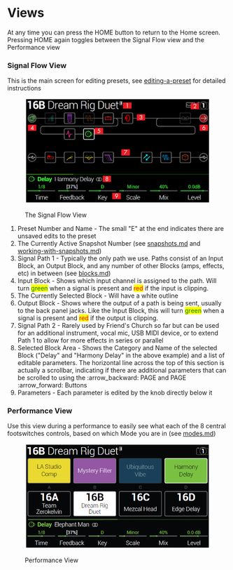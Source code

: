 # Views

At any time you can press the HOME button to return to the Home screen. Pressing HOME again toggles between the Signal Flow view and the Performance view

### Signal Flow View

This is the main screen for editing presets, see [editing-a-preset](../working-with-presets/editing-a-preset/ "mention") for detailed instructions

<figure><img src="../.gitbook/assets/image (1).png" alt=""><figcaption><p>The Signal Flow View</p></figcaption></figure>

1. Preset Number and Name - The small "E" at the end indicates there are unsaved edits to the preset
2. The Currently Active Snapshot Number (see [snapshots.md](../file-structure-and-terminology/snapshots.md "mention") and [working-with-snapshots.md](../working-with-presets/working-with-snapshots.md "mention"))
3. Signal Path 1 - Typically the only path we use. Paths consist of an Input Block, an Output Block, and any number of other Blocks (amps, effects, etc) in between (see [blocks.md](../file-structure-and-terminology/blocks.md "mention"))
4. Input Block - Shows which input channel is assigned to the path. Will turn <mark style="color:green;">green</mark> when a signal is present and <mark style="color:red;">red</mark> if the input is clipping.
5. The Currently Selected Block - Will have a white outline
6. Output Block - Shows where the output of a path is being sent, usually to the back panel jacks. Like the Input Block, this will turn <mark style="color:green;">green</mark> when a signal is present and <mark style="color:red;">red</mark> if the output is clipping.
7. Signal Path 2 - Rarely used by Friend's Church so far but can be used for an additional instrument, vocal mic, USB MIDI device, or to extend Path 1 to allow for more effects in series or parallel
8. Selected Block Area - Shows the Category and Name of the selected Block ("Delay" and "Harmony Delay" in the above example) and a list of editable parameters. The horizontal line across the top of this section is actually a scrollbar, indicating if there are additional parameters that can be scrolled to using the :arrow\_backward: PAGE and PAGE :arrow\_forward: Buttons
9. Parameters - Each parameter is edited by the knob directly below it

### Performance View

Use this view during a performance to easily see what each of the 8 central footswitches controls, based on which Mode you are in (see [modes.md](modes.md "mention"))

<figure><img src="../.gitbook/assets/image (2).png" alt=""><figcaption><p>Performance View</p></figcaption></figure>
